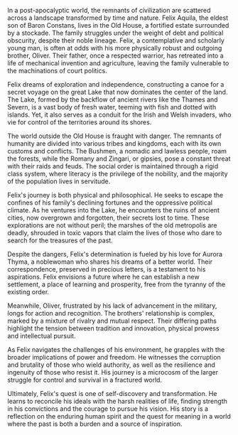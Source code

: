 In a post-apocalyptic world, the remnants of civilization are scattered across a landscape transformed by time and nature. Felix Aquila, the eldest son of Baron Constans, lives in the Old House, a fortified estate surrounded by a stockade. The family struggles under the weight of debt and political obscurity, despite their noble lineage. Felix, a contemplative and scholarly young man, is often at odds with his more physically robust and outgoing brother, Oliver. Their father, once a respected warrior, has retreated into a life of mechanical invention and agriculture, leaving the family vulnerable to the machinations of court politics.

Felix dreams of exploration and independence, constructing a canoe for a secret voyage on the great Lake that now dominates the center of the land. The Lake, formed by the backflow of ancient rivers like the Thames and Severn, is a vast body of fresh water, teeming with fish and dotted with islands. Yet, it also serves as a conduit for the Irish and Welsh invaders, who vie for control of the territories around its shores.

The world outside the Old House is fraught with danger. The remnants of humanity are divided into various tribes and kingdoms, each with its own customs and conflicts. The Bushmen, a nomadic and lawless people, roam the forests, while the Romany and Zingari, or gipsies, pose a constant threat with their raids and feuds. The social order is maintained through a rigid class system, where literacy is the privilege of the nobility, and the majority of the population lives in servitude.

Felix's journey is both physical and philosophical. He seeks to escape the confines of his family's declining fortunes and the oppressive political climate. As he ventures into the Lake, he encounters the ruins of ancient cities, now overgrown and forgotten, their secrets lost to time. These explorations are not without peril; the marshes of the old metropolis are deadly, shrouded in toxic vapors that claim the lives of those who dare to search for the treasures of the past.

Despite the dangers, Felix's determination is fueled by his love for Aurora Thyma, a noblewoman who shares his dreams of a better world. Their correspondence, preserved in precious letters, is a testament to his aspirations. Felix envisions a future where he can establish a new settlement, a place of learning and prosperity, free from the tyranny of the existing order.

Meanwhile, Oliver, frustrated by his lack of advancement in the military, longs for action and recognition. The brothers' relationship is complex, marked by a mixture of rivalry and mutual respect. Their differing paths highlight the tension between tradition and innovation, physical prowess and intellectual pursuit.

As Felix navigates the challenges of his environment, he grapples with the broader implications of power and freedom. He witnesses the corruption and brutality of those who wield authority, as well as the resilience and ingenuity of those who resist it. His journey is a microcosm of the larger struggle for control and survival in a fractured world.

Ultimately, Felix's quest is one of self-discovery and transformation. He learns to reconcile his ideals with the harsh realities of life, finding strength in his convictions and the courage to pursue his vision. His story is a reflection on the enduring human spirit and the quest for meaning in a world where the past is both a burden and a source of inspiration.